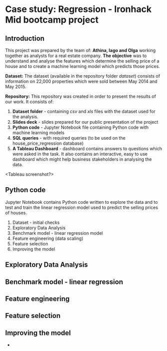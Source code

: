 # Case study: Regression - Ironhack Mid bootcamp project

## Introduction
This project was prepared by the team of: **Athina, Iago and Olga** working together as analysts for a real estate company. **The objective** was to understand and analyse the features which determine the selling price of a house and to create a machine learning model which predicts those prices. 

**Dataset:** 
The dataset (available in the repository folder *dataset*) consists of information on 22,000 properties which were sold between May 2014 and May 2015. 


**Repository:** This repository was created in order to present the results of our work. It consists of: 

1. **Dataset folder** - containing *csv* and *xls* files with the dataset used for the analysis. 
2. **Slides deck** - slides prepared for our public presentation of the project 
3. **Python code** - Jupyter Notebook file containing Python code with machine learning models
4. **SQL queries** - with required queries (to be used on the house_price_regression database) 
5. **A Tableau Dashboard** - dashboard contains answers to questions which were asked in the task. It also contains an interactive, easy to use dashboard which might help business stakeholders in analysing the data. 

<Tableau screenshot?>

## Python code 
Jupyter Notebook contains Python code written to explore the data and to test and train the linear regression model used to predict the selling prices of houses. 
1. Dataset - initial checks
2. Exploratory Data Analysis
3. Benchmark model - linear regression model 
4. Feature engineering (data scaling)
5. Feature selection
6. Improving the model





## Exploratory Data Analysis




## Benchmark model - linear regression


## Feature engineering 

## Feature selection

## Improving the model 

- 





